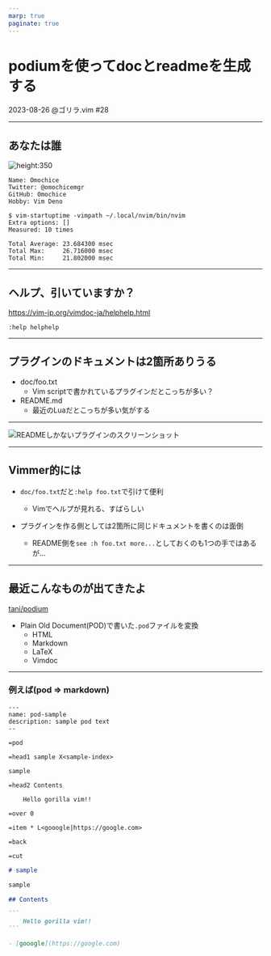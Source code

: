 ```yaml
---
marp: true
paginate: true
---
```


<!-- _class: title -->

# podiumを使ってdocとreadmeを生成する

2023-08-26 @ゴリラ.vim #28

---

## あなたは誰

<div class="flex items-center">
<div class="flex-1">

![height:350](https://avatars.githubusercontent.com/u/44566328?v=4)

</div>
<div class="flex-auto">

```
Name: Omochice
Twitter: @omochicemgr
GitHub: Omochice
Hobby: Vim Deno
```

```
$ vim-startuptime -vimpath ~/.local/nvim/bin/nvim
Extra options: []
Measured: 10 times

Total Average: 23.684300 msec
Total Max:     26.716000 msec
Total Min:     21.802000 msec
```

</div>
</div>

<!--
自己紹介

- GitHubやってる
- VimとDenoがすき
    - 後はformatterとかlinterとかCIとか
-->

---

## ヘルプ、引いていますか？

https://vim-jp.org/vimdoc-ja/helphelp.html

```vim
:help helphelp
```

<!--
- Vimでヘルプ引いてる？
- `:help`でドキュメントがみれる
- ヘルプが引けるととても便利
- ここだけでも覚えて帰ってほしい
-->

---

## プラグインのドキュメントは2箇所ありうる

- doc/foo.txt
    - Vim scriptで書かれているプラグインだとこっちが多い？
- README.md
    - 最近のLuaだとこっちが多い気がする

<!--
- helpでプラグインのドキュメントも引ける

- Vimでドキュメントと言ったとき、2種類あるよ

- doc/下にあるとvimでヘルプがみれて便利だけどgithubでプラグイン漁るときはREADMEに動画とかついてるとわかりやすい

- 2種類ドキュメントがある
-->

---

![READMEしかないプラグインのスクリーンショット](https://user-images.githubusercontent.com/44566328/263171885-405ee508-186f-48c6-af4f-dc947a8e0019.png)

<!--
- たまにどちらかしかないプラグインもある
-->

---

## Vimmer的には

- `doc/foo.txt`だと`:help foo.txt`で引けて便利
    - Vimでヘルプが見れる、すばらしい

- プラグインを作る側としては2箇所に同じドキュメントを書くのは面倒
    - README側を`see :h foo.txt more...`としておくのも1つの手ではあるが...

---

## 最近こんなものが出てきたよ


[tani/podium](https://github.com/tani/podium)

- Plain Old Document(POD)で書いた`.pod`ファイルを変換
    - HTML
    - Markdown
    - LaTeX
    - Vimdoc

<!--
- MarkdownとVimdocを生成する`podium`というのが最近できた
- perlのドキュメント形式のPODのファイルをhtmlとかに変換する
    - PODだけ書けばそれを変換してドキュメント2つが作れる
- Luaで書かれていて、依存がほぼない（luaのランタイムが必要）
- webapiでも用意されている
-->

---

### 例えば(pod => markdown)

<div class="flex">
<div class="flex-1">

```pod
---
name: pod-sample
description: sample pod text
--

=pod

=head1 sample X<sample-index>

sample

=head2 Contents

    Hello gorilla vim!!

=over 0

=item * L<gooogle|https://google.com>

=back

=cut
```

</div>
<div class="flex-1" style="height: 100%;">

````markdown
# sample

sample

## Contents

```
    Hello gorilla vim!!
```

- [gooogle](https://google.com)
````

</div>
</div>

<!--
- 例えば、podからmarkdownへの変換はこんな感じ
-->

---

### 例えば(pod => vimdoc)

````vimdoc

*pod-sample.txt*                                              sample pod text
=============================================================================
sample ~
                                                               *sample-index*

sample

Contents~

>
    Hello gorilla vim!!
<

- gooogle |https://google.com|


vim:tw=78:ts=8:noet:ft=help:norl:
````

<!--
- 例えば、podからvimdocへの変換はこんな感じ
-->

---

### 個人的に気になったところ

- ハイライトつきコードブロックが出力できない

<div class="flex">
<div class="flex-1">

````
```vim
:echo 42
```
````

</div>
<div class="flex-1 h-100">

```vim
:echo 42
```

</div>
</div>

- ↑のmarkdownに相当するpodの構文がない

<div class="flex">
<div class="flex-1">

```pod
=pod

    ここがコードブロックになる

=cut
```

</div>
<div class="flex-1 h-100">

````
```
:echo 42
```
````

</div>
</div>



<!--
- markdownだとコードブロックにシンタックスハイライトをつける構文があるが、対応するpodの構文はないので出力したmarkdownのコードブロックにハイライトが付かない
- podだとインデントがコードブロックになるが、言語指定ができない
-->

---


### ラッパーを作った

[Omochice/podeno](https://github.com/Omochice/podeno)

- highlight.jsとshiki.jsのハイライト言語に対応

- 現状、pod => Markdownとpod => Vimdocに対応

<div class="grid">
<div class="column" style="height: 100%;">

```pod
begin vim

:echo 42

end vim
```

</div>
<div class="column2" style="height: 100%;">

````markdown
```vim
:echo 42
```
````

```
>
    :echo 42
<
```

</div>
</div>


<!--
- ハイライトをつけたかったのでラッパを書いた
- hilight.jsとshiki.jsで対応しているハイライト言語に対応している
- 私が使う前提で書いているのでpod => markdownとvimdocだけ対応している
-->

---

### 使い方

```console
$ deno install --allow-net --allow-read --allow-write \
    https://pax.deno.dev/Omochice/podeno/cli.ts

$ podeno markdown --in sample.pod
```

<!--
- Githubのreadmeからの引用
- Denoに依存している
    - luaのwasmランタイムを内部で呼んでいるのでユーザランドにluaは必要ない
-->

---

### CIでつかう

https://github.com/Omochice/tataku-processor-deepl/blob/main/.github/workflows/doc.yml


<!--
- vimプラグインに対して使う場合、CIで使うのが便利だと思っている
- README.podだけ書いておいてCIでMarkdownとVimdocを生成させている
-->

---


### 要改善点(知見求)


- インデックス: `X<foo>`とリンク: `L<foo>`の扱い
    - Vimdoc: 同一ファイルの`*foo*`へのリンク
        - `*foo*`(ヘルプタグ)と`|foo|`(ヘルプタグへのリンク)
        - [`:help help-writing`](https://vim-jp.org/vimdoc-ja/helphelp.html#help-writing)が詳しい
    - Markdown: カレントファイルから`foo`の位置にあるものへのリンク
        -  存在しない場所へのリンクになってしまう
        - 例: https://github.com/Omochice/tataku-processor-deepl#contents

<!--
- まだいまいち
- リンクの扱いがうまくいっていない
    - vimdocのドキュメント内リンクを書くとmarkdownで無効なリンクが生成されてしまう
-->

---

### まとめ

- **`:help`は便利**
- Vimプラグインのドキュメントはちゃんとやろうとすると2箇所に必要
- podiumを使うと`.pod`ファイル1つから2つのヘルプを生成できる
- podiumはコードハイライトできない
    - コードブロックにハイライトが付かないのが気になったのでラッパ(`podeno`)を書いた
    - podenoはまだ課題があるので詳しい人、教えてください :bow:

---

---

## 以下、補足資料

---

### 補足: Alternative

- [kdheepak/panvimdoc](https://github.com/kdheepak/panvimdoc)
    - pandocを使ってmd => vimdocに変換
- [FooSoft/md2vim](https://github.com/FooSoft/md2vim)
    - goで書かれたmd => vimdocの変換
    - archived
- [4513ECHO/vim-readme-viewer](https://github.com/4513ECHO/vim-readme-viewer)
    - readmeをvimで読めるようにするプラグイン

